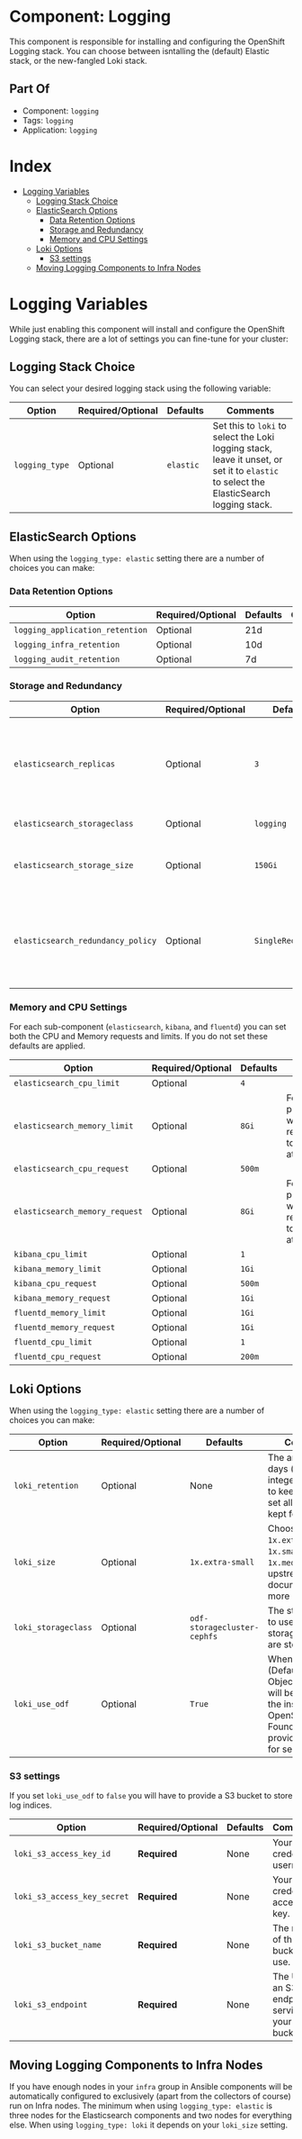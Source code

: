# Component: Logging

This component is responsible for installing and configuring the OpenShift Logging stack.
You can choose between isntalling the (default) Elastic stack, or the new-fangled Loki stack.

## Part Of
- Component: `logging`
- Tags: `logging`
- Application: `logging`

# Index

<!-- vim-markdown-toc GFM -->

* [Logging Variables](#logging-variables)
    * [Logging Stack Choice](#logging-stack-choice)
    * [ElasticSearch Options](#elasticsearch-options)
        * [Data Retention Options](#data-retention-options)
        * [Storage and Redundancy](#storage-and-redundancy)
        * [Memory and CPU Settings](#memory-and-cpu-settings)
    * [Loki Options](#loki-options)
        * [S3 settings](#s3-settings)
    * [Moving Logging Components to Infra Nodes](#moving-logging-components-to-infra-nodes)

<!-- vim-markdown-toc -->

# Logging Variables

While just enabling this component will install and configure the OpenShift
Logging stack, there are a lot of settings you can fine-tune for your cluster:

## Logging Stack Choice

You can select your desired logging stack using the following variable:

| Option | Required/Optional | Defaults | Comments |
|--------|-------------------|----------|----------|
| `logging_type` | Optional | `elastic` | Set this to `loki` to select the Loki logging stack, leave it unset, or set it to `elastic` to select the ElasticSearch logging stack. |

## ElasticSearch Options

When using the `logging_type: elastic` setting there are a number of choices you can make:

### Data Retention Options

| Option | Required/Optional | Defaults | Comments |
|--------|-------------------|----------|----------|
| `logging_application_retention` | Optional | 21d | |
| `logging_infra_retention` | Optional | 10d | |
| `logging_audit_retention` | Optional | 7d | |


### Storage and Redundancy
| Option | Required/Optional | Defaults | Comments |
|--------|-------------------|----------|----------|
| `elasticsearch_replicas` | Optional | `3` | If you have at least three `infra` nodes this playbook automatically configures Elasticsearch  to run on those nodes. Make sure you do **not** set your replicas to more than your actual amount of `infra` nodes. |
| `elasticsearch_storageclass` | Optional |  `logging` | This should be an existing StorageClass |
| `elasticsearch_storage_size` | Optional | `150Gi` | Make sure your StorageClass has enough room for `elasticsearch_replicas` × `elasticsearch_storage_size` |
| `elasticsearch_redundancy_policy` | Optional | `SingleRedundancy` | `SingleRedudancy` implies that Elasticsearch stores every document twice. Valid options are: `FullRedudancy`, `MultipleRedundancy`, `SingleRedundancy`, and `ZeroRedundancy`. |


### Memory and CPU Settings

For each sub-component (`elasticsearch`, `kibana`, and `fluentd`) you can set both the CPU and Memory requests and limits. If you do not set these defaults are applied.

| Option | Required/Optional | Defaults | Comments |
|--------|-------------------|----------|----------|
| `elasticsearch_cpu_limit` | Optional | `4` | |
| `elasticsearch_memory_limit` | Optional | `8Gi` | For production workloads it is recommended to set this to at least `16Gi` |
| `elasticsearch_cpu_request` | Optional | `500m` | |
| `elasticsearch_memory_request` | Optional | `8Gi` | For production workloads it is recommended to set this to at least `16Gi` |
| `kibana_cpu_limit` | Optional | `1` | |
| `kibana_memory_limit` | Optional | `1Gi` | |
| `kibana_cpu_request` | Optional | `500m` | |
| `kibana_memory_request` | Optional | `1Gi` | |
| `fluentd_memory_limit` | Optional | `1Gi` | |
| `fluentd_memory_request` | Optional | `1Gi` | |
| `fluentd_cpu_limit` | Optional | `1` | |
| `fluentd_cpu_request` | Optional | `200m` | |

## Loki Options

When using the `logging_type: elastic` setting there are a number of choices you can make:

| Option | Required/Optional | Defaults | Comments |
|--------|-------------------|----------|----------|
| `loki_retention` | Optional | None | The amount of days (as an integer) for which to keep logs. If not set all logs are kept forever. |
| `loki_size` | Optional | `1x.extra-small` | Choose from `1x.extra-small`, `1x.small`, or `1x.medium`. See the upstream documentation for more information. |
| `loki_storageclass` | Optional | `odf-storagecluster-cephfs` | The storageclass to use for log storage. Indices are stored on S3. |
| `loki_use_odf` | Optional | `True` | When set to `True` (Default) an ObjectBucketClaim will be made on the installed OpenShift Data Foundation to provide S3 storage for search indices. |

### S3 settings

If you set `loki_use_odf` to `false` you will have to provide a S3 bucket to store log indices.

| Option | Required/Optional | Defaults | Comments |
|--------|-------------------|----------|----------|
| `loki_s3_access_key_id` | **Required** | None | Your S3 credentials username. |
| `loki_s3_access_key_secret` | **Required** | None | Your S3 credentials access key. |
| `loki_s3_bucket_name` | **Required** | None | The name of the S3 bucket to use. |
| `loki_s3_endpoint` | **Required** | None | The URL to an S3 endpoint serving your bucket. |

## Moving Logging Components to Infra Nodes

If you have enough nodes in your `infra` group in Ansible components will be
automatically configured to exclusively (apart from the collectors of course)
run on Infra nodes. The minimum when using `logging_type: elastic` is three
nodes for the Elasticsearch components and two nodes for everything else. When
using `logging_type: loki` it depends on your `loki_size` setting.
